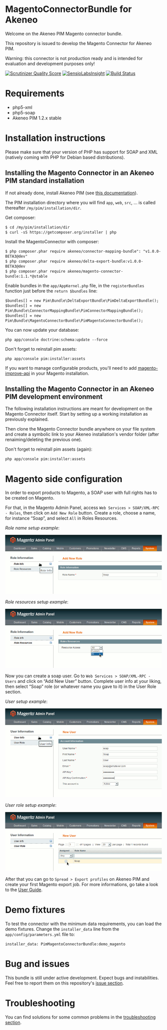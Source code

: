 # MagentoConnectorBundle for Akeneo

Welcome on the Akeneo PIM Magento connector bundle.

This repository is issued to develop the Magento Connector for Akeneo PIM.

Warning: this connector is not production ready and is intended for evaluation and development purposes only!

[![Scrutinizer Quality Score](https://scrutinizer-ci.com/g/akeneo/MagentoConnectorBundle/badges/quality-score.png?s=f2f90f8746e80dc5a1e422156672bd3b0bb6658f)](https://scrutinizer-ci.com/g/akeneo/MagentoConnectorBundle/)
[![SensioLabsInsight](https://insight.sensiolabs.com/projects/2f3066f2-316f-4ed1-8df0-f48d7a1d7f12/mini.png)](https://insight.sensiolabs.com/projects/2f3066f2-316f-4ed1-8df0-f48d7a1d7f12)
[![Build Status](https://travis-ci.org/akeneo/MagentoConnectorBundle.png?branch=master)](https://travis-ci.org/akeneo/MagentoConnectorBundle)

# Requirements

 - php5-xml
 - php5-soap
 - Akeneo PIM 1.2.x stable

# Installation instructions

Please make sure that your version of PHP has support for SOAP and XML (natively coming with PHP for Debian based distributions).

## Installing the Magento Connector in an Akeneo PIM standard installation

If not already done, install Akeneo PIM (see [this documentation](https://github.com/akeneo/pim-community-standard)).

The PIM installation directory where you will find `app`, `web`, `src`, ... is called thereafter `/my/pim/installation/dir`.

Get composer:

    $ cd /my/pim/installation/dir
    $ curl -sS https://getcomposer.org/installer | php

Install the MagentoConnector with composer:

    $ php composer.phar require akeneo/connector-mapping-bundle": "v1.0.0-BETA3@dev"
    $ php composer.phar require akeneo/delta-export-bundle:v1.0.0-BETA3@dev
    $ php composer.phar require akeneo/magento-connector-bundle:1.1.*@stable

Enable bundles in the `app/AppKernel.php` file, in the `registerBundles` function just before the `return $bundles` line:

    $bundles[] = new Pim\Bundle\DeltaExportBundle\PimDeltaExportBundle();
    $bundles[] = new Pim\Bundle\ConnectorMappingBundle\PimConnectorMappingBundle();
    $bundles[] = new Pim\Bundle\MagentoConnectorBundle\PimMagentoConnectorBundle();

You can now update your database:

    php app/console doctrine:schema:update --force

Don't forget to reinstall pim assets:

    php app/console pim:installer:assets

If you want to manage configurable products, you'll need to add [magento-improve-api](https://github.com/jreinke/magento-improve-api) in your Magento installation.

## Installing the Magento Connector in an Akeneo PIM development environment

The following installation instructions are meant for development on the Magento Connector itself. Start by setting up a working installation as previously explained.

Then clone the Magento Connector bundle anywhere on your file system and create a symbolic link to your Akeneo installation's vendor folder (after renaiming/deleting the previous one).

Don't forget to reinstall pim assets (again):

    php app/console pim:installer:assets

# Magento side configuration

In order to export products to Magento, a SOAP user with full rights has to be created on Magento.

For that, in the Magento Admin Panel, access `Web Services > SOAP/XML-RPC - Roles`, then click on `Add New Role` button. Create a role, choose a name, for instance “Soap”, and select `All` in Roles Resources.

*Role name setup example*:

![Magento role name setup](./Resources/doc/images/main/role-name-setup.png)

*Role resources setup example*:

![Magento role resources setup](./Resources/doc/images/main/role-resources-setup.png)

Now you can create a soap user. Go to `Web Services > SOAP/XML-RPC - Users` and click on “Add New User” button. Complete user info at your liking, then select “Soap” role (or whatever name you gave to it) in the User Role section.

*User setup example*:

![Magento soap user setup](./Resources/doc/images/main/user-setup.png)

*User role setup example*:

![Magento soap user role setup](./Resources/doc/images/main/user-role-setup.png)

After that you can go to `Spread > Export profiles` on Akeneo PIM and create your first Magento export job. For more informations, go take a look to the [User Guide](./Resources/doc/userguide.md).

# Demo fixtures

To test the connector with the minimum data requirements, you can load the demo fixtures. Change the `installer_data` line from the `app/config/parameters.yml` file to:

    installer_data: PimMagentoConnectorBundle:demo_magento

# Bug and issues

This bundle is still under active development. Expect bugs and instabilities. Feel free to report them on this repository's [issue section](https://github.com/akeneo/MagentoConnectorBundle/issues).

# Troubleshooting

You can find solutions for some common problems in the [troubleshooting section](./Resources/doc/troubleshooting.md).

